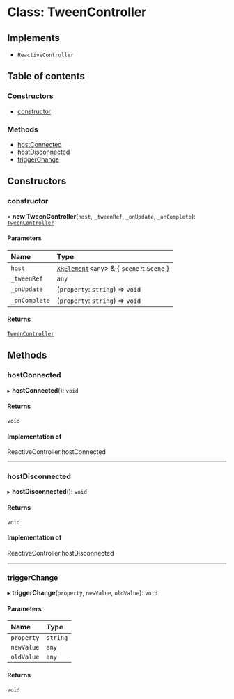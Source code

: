 # Class: TweenController

## Implements

- `ReactiveController`

## Table of contents

### Constructors

- [constructor](TweenController.md#constructor)

### Methods

- [hostConnected](TweenController.md#hostconnected)
- [hostDisconnected](TweenController.md#hostdisconnected)
- [triggerChange](TweenController.md#triggerchange)

## Constructors

### constructor

• **new TweenController**(`host`, `_tweenRef`, `_onUpdate`, `_onComplete`): [`TweenController`](TweenController.md)

#### Parameters

| Name | Type |
| :------ | :------ |
| `host` | [`XRElement`](XRElement.md)\<`any`\> & \{ `scene?`: `Scene`  } |
| `_tweenRef` | `any` |
| `_onUpdate` | (`property`: `string`) => `void` |
| `_onComplete` | (`property`: `string`) => `void` |

#### Returns

[`TweenController`](TweenController.md)

## Methods

### hostConnected

▸ **hostConnected**(): `void`

#### Returns

`void`

#### Implementation of

ReactiveController.hostConnected

___

### hostDisconnected

▸ **hostDisconnected**(): `void`

#### Returns

`void`

#### Implementation of

ReactiveController.hostDisconnected

___

### triggerChange

▸ **triggerChange**(`property`, `newValue`, `oldValue`): `void`

#### Parameters

| Name | Type |
| :------ | :------ |
| `property` | `string` |
| `newValue` | `any` |
| `oldValue` | `any` |

#### Returns

`void`
